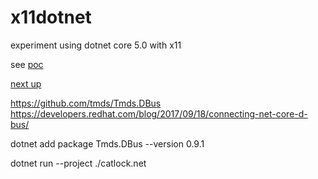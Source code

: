 # x11dotnet

experiment using dotnet core 5.0 with x11

see [poc](./poc.md)

[next up](./main.c) 


https://github.com/tmds/Tmds.DBus
https://developers.redhat.com/blog/2017/09/18/connecting-net-core-d-bus/

dotnet add package Tmds.DBus --version 0.9.1

dotnet run --project ./catlock.net